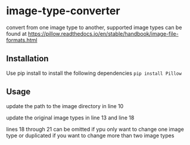 # image-type-converter
convert from one image type to another, supported image types can be found at 
https://pillow.readthedocs.io/en/stable/handbook/image-file-formats.html

## Installation 
Use pip install to install the following dependencies
`pip install Pillow`

## Usage 
update the path to the image directory in line 10

update the original image types in line 13 and line 18

lines 18 through 21 can be omitted if ypu only want to change one image type or duplicated if you want to change more than two image types
